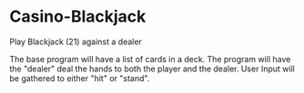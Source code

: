 # Casino-Blackjack
Play Blackjack (21) against a dealer

The base program will have a list of cards in a deck. The program will have the "dealer" deal the hands to both the player and the dealer. User Input will be gathered to either "hit" or "stand". 